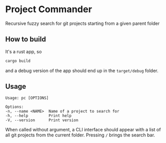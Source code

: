 # Project Commander

Recursive fuzzy search for git projects starting from a given parent folder

## How to build

It's a rust app, so

```bash
cargo build
```

and a debug version of the app should end up in the `target/debug` folder.

## Usage

```
Usage: pc [OPTIONS]

Options:
-n, --name <NAME>  Name of a project to search for
-h, --help         Print help
-V, --version      Print version
```

When called without argument, a CLI interface should appear with a list of all
git projects from the current folder. Pressing `/` brings the search bar.

